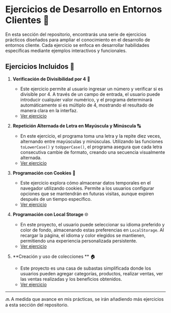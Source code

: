 # Ejercicios de Desarrollo en Entornos Clientes 📘

En esta sección del repositorio, encontrarás una serie de ejercicios prácticos diseñados para ampliar el conocimiento en el desarrollo de entornos cliente. Cada ejercicio se enfoca en desarrollar habilidades específicas mediante ejemplos interactivos y funcionales.

## Ejercicios Incluidos 🔧

1. **Verificación de Divisibilidad por 4** 🔢  
   - Este ejercicio permite al usuario ingresar un número y verificar si es divisible por 4. A través de un campo de entrada, el usuario puede introducir cualquier valor numérico, y el programa determinará automáticamente si es múltiplo de 4, mostrando el resultado de manera clara en la interfaz.  
   - [Ver ejercicio](https://github.com/Rediaj04/2daw-m06-projects/tree/main/Ejercicios/Verificación_de_Divisibilidad)

2. **Repetición Alternada de Letra en Mayúscula y Minúscula** 🔠  
   - En este ejercicio, el programa toma una letra y la repite diez veces, alternando entre mayúsculas y minúsculas. Utilizando las funciones `toLowerCase()` y `toUpperCase()`, el programa asegura que cada letra consecutiva cambie de formato, creando una secuencia visualmente alternada.  
   - [Ver ejercicio](https://github.com/Rediaj04/2daw-m06-projects/tree/main/Ejercicios/Repetición_Alternada_de_Letra)

3. **Programación con Cookies** 🍪  
   - Este ejercicio explora cómo almacenar datos temporales en el navegador utilizando cookies. Permite a los usuarios configurar opciones que se mantendrán en futuras visitas, aunque expiren después de un tiempo específico.  
   - [Ver ejercicio](https://github.com/Rediaj04/2daw-m06-projects/tree/main/Ejercicios/Programación_con_cookies)

4. **Programación con Local Storage** 🌐  
   - En este proyecto, el usuario puede seleccionar su idioma preferido y color de fondo, almacenando estas preferencias en `LocalStorage`. Al recargar la página, el idioma y color elegidos se mantienen, permitiendo una experiencia personalizada persistente.  
   - [Ver ejercicio](https://github.com/Rediaj04/2daw-m06-projects/tree/main/Ejercicios/Programación_con_LocalStorage)

5. **Creación y uso de colecciones ** 🏠  
   - Este proyecto es una casa de subastas simplificada donde los usuarios pueden agregar categorías, productos, realizar ventas, ver las ventas realizadas y los beneficios obtenidos.  
   - [Ver ejercicio](https://github.com/Rediaj04/2daw-m06-projects/tree/main/Ejercicios/Creación_y_uso_de_colecciones)

---

🔜 A medida que avance en mis prácticas, se irán añadiendo más ejercicios a esta sección del repositorio.
